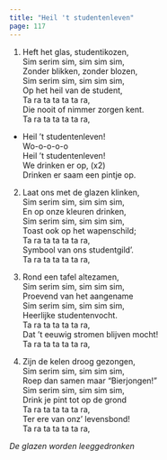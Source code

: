 ```yaml
---
title: "Heil 't studentenleven"
page: 117
---  
```


1. Heft het glas, studentikozen,  
Sim serim sim, sim sim sim,  
Zonder blikken, zonder blozen,  
Sim serim sim, sim sim sim,  
Op het heil van de student,  
Ta ra ta ta ta ta ra,  
Die nooit of nimmer zorgen kent.  
Ta ra ta ta ta ta ra,  


- Heil ’t studentenleven!  
Wo-o-o-o-o  
Heil ’t studentenleven!  
We drinken er op, (x2)  
Drinken er saam een pintje op.  


2. Laat ons met de glazen klinken,  
Sim serim sim, sim sim sim,  
En op onze kleuren drinken,  
Sim serim sim, sim sim sim,  
Toast ook op het wapenschild;  
Ta ra ta ta ta ta ra,  
Symbool van ons studentgild’.  
Ta ra ta ta ta ta ra,  


3. Rond een tafel altezamen,  
Sim serim sim, sim sim sim,  
Proevend van het aangename  
Sim serim sim, sim sim sim,  
Heerlijke studentenvocht.  
Ta ra ta ta ta ta ra,  
Dat ’t eeuwig stromen blijven mocht!  
Ta ra ta ta ta ta ra,  


4. Zijn de kelen droog gezongen,  
Sim serim sim, sim sim sim,  
Roep dan samen maar “Bierjongen!”  
Sim serim sim, sim sim sim,  
Drink je pint tot op de grond  
Ta ra ta ta ta ta ra,  
Ter ere van onz’ levensbond!  
Ta ra ta ta ta ta ra,  

_De glazen worden leeggedronken_  